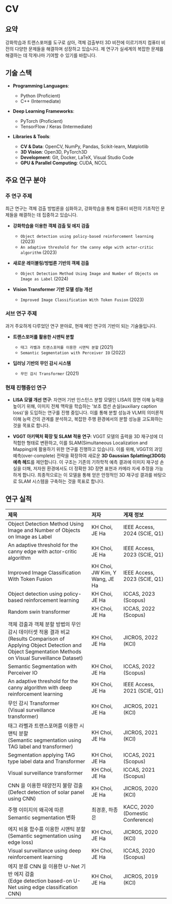 # CV

## 요약

강화학습과 트랜스포머를 도구로 삼아, 객체 검출부터 3D 비전에 이르기까지 컴퓨터 비전의 다양한 문제들을 해결하며 성장하고 있습니다. 제 연구가 실세계의 복잡한 문제를 해결하는 데 작게나마 기여할 수 있기를 바랍니다.

## 기술 스택

* **Programming Languages**:
  * Python (Proficient)
  * C++ (Intermediate)

* **Deep Learning Frameworks**:
  * PyTorch (Proficient)
  * TensorFlow / Keras (Intermediate)

* **Libraries & Tools**:
  * **CV & Data**: OpenCV, NumPy, Pandas, Scikit-learn, Matplotlib
  * **3D Vision**: Open3D, PyTorch3D
  * **Development**: Git, Docker, LaTeX, Visual Studio Code
  * **GPU & Parallel Computing**: CUDA, NCCL

## 주요 연구 분야

### 주 연구 주제

최근 연구는 객체 검출 방법론을 심화하고, 강화학습을 통해 컴퓨터 비전의 기초적인 문제들을 해결하는 데 집중하고 있습니다.

* **강화학습을 이용한 객체 검출 및 에지 검출**
  * `Object detection using policy-based reinforcement learning` (2023)
  * `An adaptive threshold for the canny edge with actor-critic algorithm` (2023)

* **새로운 레이블링/방법론 기반의 객체 검출**
  * `Object Detection Method Using Image and Number of Objects on Image as Label` (2024)

* **Vision Transformer 기반 모델 성능 개선**
  * `Improved Image Classification With Token Fusion` (2023)

### 서브 연구 주제

과거 주요하게 다루었던 연구 분야로, 현재 메인 연구의 기반이 되는 기술들입니다.

* **트랜스포머를 활용한 시맨틱 분할**
  * `태그 라벨과 트랜스포머를 이용한 시맨틱 분할` (2021)
  * `Semantic Segmentation with Perceiver IO` (2022)

* **딥러닝 기반의 무인 감시 시스템**
  *  `무인 감시 Transformer` (2021)

### 현재 진행중인 연구

* **LISA 모델 개선 연구**: 자연어 기반 인스턴스 분할 모델인 LISA의 장면 이해 능력을 높이기 위해, 이미지 전체 맥락을 학습하는 '보조 캡션 손실(auxiliary caption loss)'을 도입하는 연구를 진행 중입니다. 이를 통해 분할 성능과 VLM의 의미론적 이해 능력 간의 관계를 분석하고, 복잡한 주행 환경에서의 분할 성능을 고도화하는 것을 목표로 합니다.

* **VGGT 아키텍처 확장 및 SLAM 적용 연구**: VGGT 모델의 출력을 3D 재구성에 더 적합한 형태로 변환하고, 이를 SLAM(Simultaneous Localization and Mapping)에 활용하기 위한 연구를 진행하고 있습니다. 이를 위해, VGGT의 과잉 예측(over-complete) 전략을 확장하여 새로운 **3D Gaussian Splatting(3DGS) 예측 헤드**를 제안합니다. 이 구조는 기존의 기하학적 예측 결과에 이미지 재구성 손실을 더해, 저자원 환경에서도 더 정확한 3D 장면 표현과 카메라 자세 추정을 가능하게 합니다. 최종적으로는 이 모델을 통해 얻은 안정적인 3D 재구성 결과를 바탕으로 SLAM 시스템을 구축하는 것을 목표로 합니다.

## 연구 실적

| 제목 | 저자 | 게재 정보 |
| :--- | :--- | :--- |
| Object Detection Method Using Image and Number of Objects on Image as Label | KH Choi, JE Ha | IEEE Access, 2024 (SCIE, Q1) |
| An adaptive threshold for the canny edge with actor-critic algorithm | KH Choi, JE Ha | IEEE Access, 2023 (SCIE, Q1) |
| Improved Image Classification With Token Fusion | KH Choi, JW Kim, Y Wang, JE Ha | IEEE Access, 2023 (SCIE, Q1) |
| Object detection using policy-based reinforcement learning | KH Choi, JE Ha | ICCAS, 2023 (Scopus) |
| Random swin transformer | KH Choi, JE Ha | ICCAS, 2022 (Scopus) |
| 객체 검출과 객체 분할 방법의 무인 감시 데이터셋 적용 결과 비교<br>(Results Comparison of Applying Object Detection and Object Segmentation Methods on Visual Surveillance Dataset) | KH Choi, JE Ha | JICROS, 2022 (KCI) |
| Semantic Segmentation with Perceiver IO | KH Choi, JE Ha | ICCAS, 2022 (Scopus) |
| An adaptive threshold for the canny algorithm with deep reinforcement learning | KH Choi, JE Ha | IEEE Access, 2021 (SCIE, Q1) |
| 무인 감시 Transformer<br>(Visual surveillance transformer) | KH Choi, JE Ha | JICROS, 2021 (KCI) |
| 태그 라벨과 트랜스포머를 이용한 시맨틱 분할<br>(Semantic segmentation using TAG label and transformer) | KH Choi, JE Ha | JICROS, 2021 (KCI) |
| Segmentation applying TAG type label data and Transformer | KH Choi, JE Ha | ICCAS, 2021 (Scopus) |
| Visual surveillance transformer | KH Choi, JE Ha | ICCAS, 2021 (Scopus) |
| CNN 을 이용한 태양전지 불량 검출<br>(Defect detection of solar panel using CNN) | KH Choi, JE Ha | JICROS, 2020 (KCI) |
| 주행 이미지의 왜곡에 따른 Semantic segmentation 변화 | 최경훈, 하종은 | KACC, 2020 (Domestic Conference) |
| 에지 비용 함수를 이용한 시맨틱 분할<br>(Semantic segmentation using edge loss) | KH Choi, JE Ha | JICROS, 2020 (KCI) |
| Visual surveillance using deep reinforcement learning | KH Choi, JE Ha | ICCAS, 2020 (Scopus) |
| 에지 분류 CNN 을 이용한 U-Net 기반 에지 검출<br>(Edge detection based-on U-Net using edge classification CNN) | KH Choi, JE Ha | JICROS, 2019 (KCI) |
